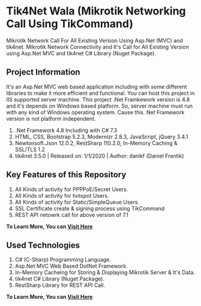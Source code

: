 # Tik4Net Wala (Mikrotik Networking Call Using TikCommand)
Mikrotik Network Call For All Existing Version Using Asp.Net (MVC) and tik4net. Mikrotik Network Connectivity and It's Call for All Existing Version using Asp.Net MVC and tik4net C# Library (Nuget Package).

## Project Information
It's an Asp.Net MVC web based application including with some different libraries to make it more efficient and functional. You can host this project in IIS supported server machine. This project .Net Framkework version is 4.8 and it's depends on Windows based platform. So, server machine must run with any kind of Windows operating system. Cause this .Net Framework version is not platform independent.
1. .Net Framework 4.8 Including with C# 7.3
2. HTML, CSS, Bootstrap 5.2.3, Modernizr 2.8.3, JavaScript, jQuery 3.4.1
3. Newtonsoft.Json 12.0.2, RestSharp 110.2.0, In-Memory Caching & SSL/TLS 1.2
4. tik4net 3.5.0 | Released on: 1/1/2020 | Author: danikf (Daniel Frantik)

## Key Features of this Repository
1. All Kinds of activity for PPPPoE/Secret Users.
2. All Kinds of activity for hotspot Users.
3. All Kinds of activity for Static/SimpleQueue Users.
4. SSL Certificate create & signing process using TikCommand
5. REST API netowrk call for above version of 7.1

**To Learn More, You can [Visit Here](https://help.mikrotik.com/docs)**

## Used Technologies
1. C# (C-Sharp) Programming Language.
2. Asp.Net MVC Web Based DotNet Framework.
3. In-Memory Cacheing for Storing & Displaying Mikrotik Server & It's Data.
4. tik4net C# Library (Nuget Package).
5. RestSharp Library for REST API Call.

**To Learn More, You can [Visit Here](https://help.mikrotik.com/docs)**

